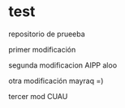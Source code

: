 # test
repositorio de prueeba

primer modificación

segunda modificacion AIPP
aloo

otra modificación
mayraq =)

tercer mod CUAU
